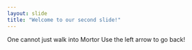 ```yaml
---
layout: slide
title: "Welcome to our second slide!"
---
```

One cannot just walk into Mortor
Use the left arrow to go back!
